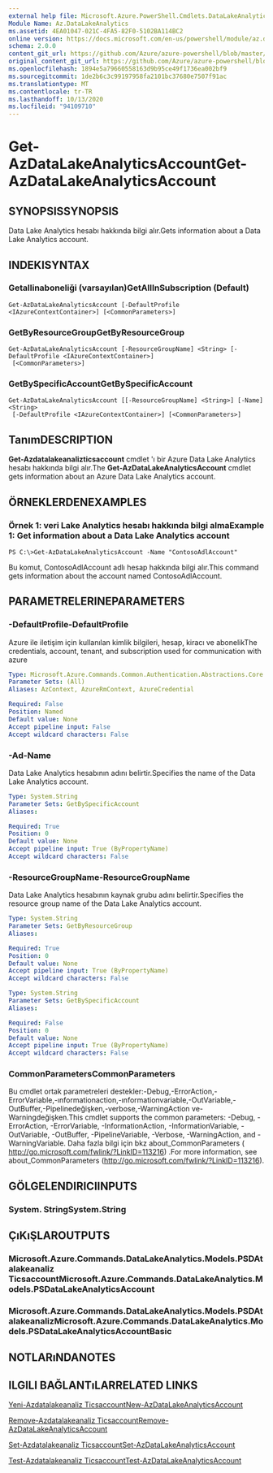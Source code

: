 ```yaml
---
external help file: Microsoft.Azure.PowerShell.Cmdlets.DataLakeAnalytics.dll-Help.xml
Module Name: Az.DataLakeAnalytics
ms.assetid: 4EA01047-021C-4FA5-82F0-5102BA114BC2
online version: https://docs.microsoft.com/en-us/powershell/module/az.datalakeanalytics/get-azdatalakeanalyticsaccount
schema: 2.0.0
content_git_url: https://github.com/Azure/azure-powershell/blob/master/src/DataLakeAnalytics/DataLakeAnalytics/help/Get-AzDataLakeAnalyticsAccount.md
original_content_git_url: https://github.com/Azure/azure-powershell/blob/master/src/DataLakeAnalytics/DataLakeAnalytics/help/Get-AzDataLakeAnalyticsAccount.md
ms.openlocfilehash: 1894e5a79660558163d9b95ce49f1736ea002bf9
ms.sourcegitcommit: 1de2b6c3c99197958fa2101bc37680e7507f91ac
ms.translationtype: MT
ms.contentlocale: tr-TR
ms.lasthandoff: 10/13/2020
ms.locfileid: "94109710"
---
```

# <span data-ttu-id="b409a-101">Get-AzDataLakeAnalyticsAccount</span><span class="sxs-lookup"><span data-stu-id="b409a-101">Get-AzDataLakeAnalyticsAccount</span></span>

## <span data-ttu-id="b409a-102">SYNOPSIS</span><span class="sxs-lookup"><span data-stu-id="b409a-102">SYNOPSIS</span></span>
<span data-ttu-id="b409a-103">Data Lake Analytics hesabı hakkında bilgi alır.</span><span class="sxs-lookup"><span data-stu-id="b409a-103">Gets information about a Data Lake Analytics account.</span></span>

## <span data-ttu-id="b409a-104">INDEKI</span><span class="sxs-lookup"><span data-stu-id="b409a-104">SYNTAX</span></span>

### <span data-ttu-id="b409a-105">Getallinaboneliği (varsayılan)</span><span class="sxs-lookup"><span data-stu-id="b409a-105">GetAllInSubscription (Default)</span></span>
```
Get-AzDataLakeAnalyticsAccount [-DefaultProfile <IAzureContextContainer>] [<CommonParameters>]
```

### <span data-ttu-id="b409a-106">GetByResourceGroup</span><span class="sxs-lookup"><span data-stu-id="b409a-106">GetByResourceGroup</span></span>
```
Get-AzDataLakeAnalyticsAccount [-ResourceGroupName] <String> [-DefaultProfile <IAzureContextContainer>]
 [<CommonParameters>]
```

### <span data-ttu-id="b409a-107">GetBySpecificAccount</span><span class="sxs-lookup"><span data-stu-id="b409a-107">GetBySpecificAccount</span></span>
```
Get-AzDataLakeAnalyticsAccount [[-ResourceGroupName] <String>] [-Name] <String>
 [-DefaultProfile <IAzureContextContainer>] [<CommonParameters>]
```

## <span data-ttu-id="b409a-108">Tanım</span><span class="sxs-lookup"><span data-stu-id="b409a-108">DESCRIPTION</span></span>
<span data-ttu-id="b409a-109">**Get-Azdatalakeanalizticsaccount** cmdlet 'ı bir Azure Data Lake Analytics hesabı hakkında bilgi alır.</span><span class="sxs-lookup"><span data-stu-id="b409a-109">The **Get-AzDataLakeAnalyticsAccount** cmdlet gets information about an Azure Data Lake Analytics account.</span></span>

## <span data-ttu-id="b409a-110">ÖRNEKLERDEN</span><span class="sxs-lookup"><span data-stu-id="b409a-110">EXAMPLES</span></span>

### <span data-ttu-id="b409a-111">Örnek 1: veri Lake Analytics hesabı hakkında bilgi alma</span><span class="sxs-lookup"><span data-stu-id="b409a-111">Example 1: Get information about a Data Lake Analytics account</span></span>
```
PS C:\>Get-AzDataLakeAnalyticsAccount -Name "ContosoAdlAccount"
```

<span data-ttu-id="b409a-112">Bu komut, ContosoAdlAccount adlı hesap hakkında bilgi alır.</span><span class="sxs-lookup"><span data-stu-id="b409a-112">This command gets information about the account named ContosoAdlAccount.</span></span>

## <span data-ttu-id="b409a-113">PARAMETRELERINE</span><span class="sxs-lookup"><span data-stu-id="b409a-113">PARAMETERS</span></span>

### <span data-ttu-id="b409a-114">-DefaultProfile</span><span class="sxs-lookup"><span data-stu-id="b409a-114">-DefaultProfile</span></span>
<span data-ttu-id="b409a-115">Azure ile iletişim için kullanılan kimlik bilgileri, hesap, kiracı ve abonelik</span><span class="sxs-lookup"><span data-stu-id="b409a-115">The credentials, account, tenant, and subscription used for communication with azure</span></span>

```yaml
Type: Microsoft.Azure.Commands.Common.Authentication.Abstractions.Core.IAzureContextContainer
Parameter Sets: (All)
Aliases: AzContext, AzureRmContext, AzureCredential

Required: False
Position: Named
Default value: None
Accept pipeline input: False
Accept wildcard characters: False
```

### <span data-ttu-id="b409a-116">-Ad</span><span class="sxs-lookup"><span data-stu-id="b409a-116">-Name</span></span>
<span data-ttu-id="b409a-117">Data Lake Analytics hesabının adını belirtir.</span><span class="sxs-lookup"><span data-stu-id="b409a-117">Specifies the name of the Data Lake Analytics account.</span></span>

```yaml
Type: System.String
Parameter Sets: GetBySpecificAccount
Aliases:

Required: True
Position: 0
Default value: None
Accept pipeline input: True (ByPropertyName)
Accept wildcard characters: False
```

### <span data-ttu-id="b409a-118">-ResourceGroupName</span><span class="sxs-lookup"><span data-stu-id="b409a-118">-ResourceGroupName</span></span>
<span data-ttu-id="b409a-119">Data Lake Analytics hesabının kaynak grubu adını belirtir.</span><span class="sxs-lookup"><span data-stu-id="b409a-119">Specifies the resource group name of the Data Lake Analytics account.</span></span>

```yaml
Type: System.String
Parameter Sets: GetByResourceGroup
Aliases:

Required: True
Position: 0
Default value: None
Accept pipeline input: True (ByPropertyName)
Accept wildcard characters: False
```

```yaml
Type: System.String
Parameter Sets: GetBySpecificAccount
Aliases:

Required: False
Position: 0
Default value: None
Accept pipeline input: True (ByPropertyName)
Accept wildcard characters: False
```

### <span data-ttu-id="b409a-120">CommonParameters</span><span class="sxs-lookup"><span data-stu-id="b409a-120">CommonParameters</span></span>
<span data-ttu-id="b409a-121">Bu cmdlet ortak parametreleri destekler:-Debug,-ErrorAction,-ErrorVariable,-ınformationaction,-ınformationvariable,-OutVariable,-OutBuffer,-Pipelinedeğişken,-verbose,-WarningAction ve-Warningdeğişken.</span><span class="sxs-lookup"><span data-stu-id="b409a-121">This cmdlet supports the common parameters: -Debug, -ErrorAction, -ErrorVariable, -InformationAction, -InformationVariable, -OutVariable, -OutBuffer, -PipelineVariable, -Verbose, -WarningAction, and -WarningVariable.</span></span> <span data-ttu-id="b409a-122">Daha fazla bilgi için bkz about_CommonParameters ( http://go.microsoft.com/fwlink/?LinkID=113216) .</span><span class="sxs-lookup"><span data-stu-id="b409a-122">For more information, see about_CommonParameters (http://go.microsoft.com/fwlink/?LinkID=113216).</span></span>

## <span data-ttu-id="b409a-123">GÖLGELENDIRICI</span><span class="sxs-lookup"><span data-stu-id="b409a-123">INPUTS</span></span>

### <span data-ttu-id="b409a-124">System. String</span><span class="sxs-lookup"><span data-stu-id="b409a-124">System.String</span></span>

## <span data-ttu-id="b409a-125">ÇıKıŞLAR</span><span class="sxs-lookup"><span data-stu-id="b409a-125">OUTPUTS</span></span>

### <span data-ttu-id="b409a-126">Microsoft.Azure.Commands.DataLakeAnalytics.Models.PSDAtalakeanaliz Ticsaccount</span><span class="sxs-lookup"><span data-stu-id="b409a-126">Microsoft.Azure.Commands.DataLakeAnalytics.Models.PSDataLakeAnalyticsAccount</span></span>

### <span data-ttu-id="b409a-127">Microsoft.Azure.Commands.DataLakeAnalytics.Models.PSDAtalakeanaliz</span><span class="sxs-lookup"><span data-stu-id="b409a-127">Microsoft.Azure.Commands.DataLakeAnalytics.Models.PSDataLakeAnalyticsAccountBasic</span></span>

## <span data-ttu-id="b409a-128">NOTLARıNDA</span><span class="sxs-lookup"><span data-stu-id="b409a-128">NOTES</span></span>

## <span data-ttu-id="b409a-129">ILGILI BAĞLANTıLAR</span><span class="sxs-lookup"><span data-stu-id="b409a-129">RELATED LINKS</span></span>

[<span data-ttu-id="b409a-130">Yeni-Azdatalakeanaliz Ticsaccount</span><span class="sxs-lookup"><span data-stu-id="b409a-130">New-AzDataLakeAnalyticsAccount</span></span>](./New-AzDataLakeAnalyticsAccount.md)

[<span data-ttu-id="b409a-131">Remove-Azdatalakeanaliz Ticsaccount</span><span class="sxs-lookup"><span data-stu-id="b409a-131">Remove-AzDataLakeAnalyticsAccount</span></span>](./Remove-AzDataLakeAnalyticsAccount.md)

[<span data-ttu-id="b409a-132">Set-Azdatalakeanaliz Ticsaccount</span><span class="sxs-lookup"><span data-stu-id="b409a-132">Set-AzDataLakeAnalyticsAccount</span></span>](./Set-AzDataLakeAnalyticsAccount.md)

[<span data-ttu-id="b409a-133">Test-Azdatalakeanaliz Ticsaccount</span><span class="sxs-lookup"><span data-stu-id="b409a-133">Test-AzDataLakeAnalyticsAccount</span></span>](./Test-AzDataLakeAnalyticsAccount.md)


